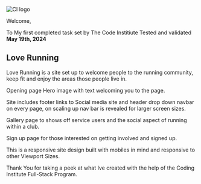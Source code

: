![CI logo](https://codeinstitute.s3.amazonaws.com/fullstack/ci_logo_small.png)

Welcome,

To My first completed task set by The Code Institiute Tested and validated  **May 19th, 2024**

## Love Running

Love Running is a site set up to welcome people to the running community, keep fit and enjoy the areas those people live in.

Opening page Hero image with text welcoming you to the page. 

Site includes footer links to Social media site and header drop down navbar on every page, on scaling up nav bar is revealed for larger screen sizes.

Gallery page to shows off service users and the social aspect of running within a club.

Sign up page for those interested on getting involved and signed up.

This is a responsive site design built with mobiles in mind and responsive to other Viewport Sizes.

Thank You for taking a peek at what Ive created with the help of the Coding Institute Full-Stack Program.
